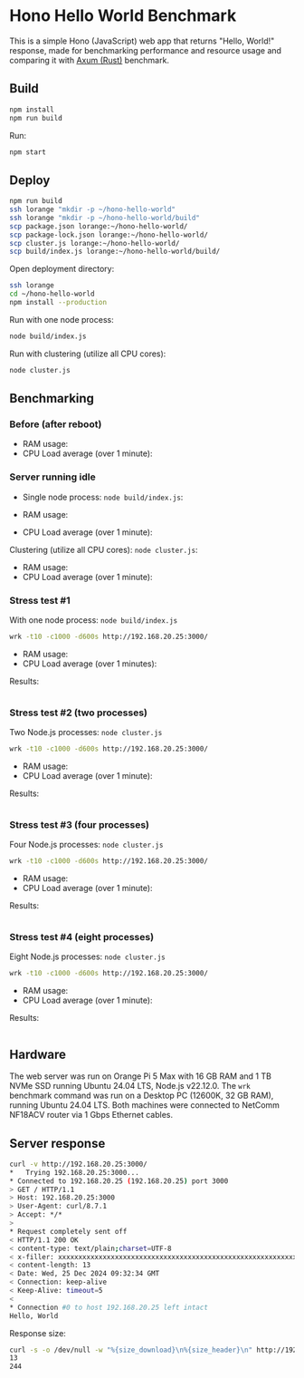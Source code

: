 # Hono Hello World Benchmark

This is a simple Hono (JavaScript) web app that returns "Hello, World!" response, made for benchmarking performance and resource usage and comparing it with [Axum (Rust)](https://github.com/evgenyneu/axum-hello-world) benchmark.

## Build

```sh
npm install
npm run build
```

Run:

```sh
npm start
```


## Deploy

```sh
npm run build
ssh lorange "mkdir -p ~/hono-hello-world"
ssh lorange "mkdir -p ~/hono-hello-world/build"
scp package.json lorange:~/hono-hello-world/
scp package-lock.json lorange:~/hono-hello-world/
scp cluster.js lorange:~/hono-hello-world/
scp build/index.js lorange:~/hono-hello-world/build/
```

Open deployment directory:

```sh
ssh lorange
cd ~/hono-hello-world
npm install --production
```

Run with one node process:

```sh
node build/index.js
```

Run with clustering (utilize all CPU cores):

```sh
node cluster.js
```

## Benchmarking


### Before (after reboot)

* RAM usage:
* CPU Load average (over 1 minute):

### Server running idle

* Single node process: `node build/index.js`:

* RAM usage:
* CPU Load average (over 1 minute):

Clustering (utilize all CPU cores): `node cluster.js`:

* RAM usage:
* CPU Load average (over 1 minute):

### Stress test #1

With one node process: `node build/index.js`

```sh
wrk -t10 -c1000 -d600s http://192.168.20.25:3000/
```

* RAM usage:
* CPU Load average (over 1 minutes):

Results:

```

```

### Stress test #2 (two processes)

Two Node.js processes: `node cluster.js`

```sh
wrk -t10 -c1000 -d600s http://192.168.20.25:3000/
```

* RAM usage:
* CPU Load average (over 1 minute):

Results:

```
```

### Stress test #3 (four processes)

Four Node.js processes: `node cluster.js`

```sh
wrk -t10 -c1000 -d600s http://192.168.20.25:3000/
```

* RAM usage:
* CPU Load average (over 1 minute):

Results:

```
```

### Stress test #4 (eight processes)

Eight Node.js processes: `node cluster.js`

```sh
wrk -t10 -c1000 -d600s http://192.168.20.25:3000/
```

* RAM usage:
* CPU Load average (over 1 minute):

Results:

```
```



## Hardware

The web server was run on Orange Pi 5 Max with 16 GB RAM and 1 TB NVMe SSD running Ubuntu 24.04 LTS, Node.js v22.12.0. The `wrk` benchmark command was run on a Desktop PC (12600K, 32 GB RAM), running Ubuntu 24.04 LTS. Both machines were connected to NetComm NF18ACV router via 1 Gbps Ethernet cables.

## Server response

```sh
curl -v http://192.168.20.25:3000/
*   Trying 192.168.20.25:3000...
* Connected to 192.168.20.25 (192.168.20.25) port 3000
> GET / HTTP/1.1
> Host: 192.168.20.25:3000
> User-Agent: curl/8.7.1
> Accept: */*
>
* Request completely sent off
< HTTP/1.1 200 OK
< content-type: text/plain;charset=UTF-8
< x-filler: xxxxxxxxxxxxxxxxxxxxxxxxxxxxxxxxxxxxxxxxxxxxxxxxxxxxxxxxxxxxxxxxxxxxx
< content-length: 13
< Date: Wed, 25 Dec 2024 09:32:34 GMT
< Connection: keep-alive
< Keep-Alive: timeout=5
<
* Connection #0 to host 192.168.20.25 left intact
Hello, World
```

Response size:

```sh
curl -s -o /dev/null -w "%{size_download}\n%{size_header}\n" http://192.168.20.25:3000/
13
244
```

